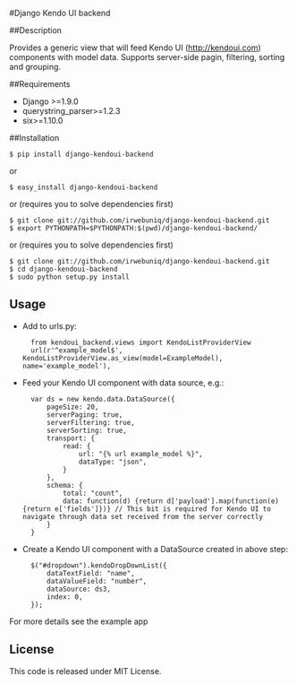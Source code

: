 #Django Kendo UI backend

##Description

Provides a generic view that will feed Kendo UI (http://kendoui.com) components with model data. Supports server-side pagin, filtering, sorting and grouping.

##Requirements

* Django >=1.9.0
* querystring_parser>=1.2.3
* six>=1.10.0


##Installation

    $ pip install django-kendoui-backend

or

    $ easy_install django-kendoui-backend

or (requires you to solve dependencies first)

    $ git clone git://github.com/irwebuniq/django-kendoui-backend.git
    $ export PYTHONPATH=$PYTHONPATH:$(pwd)/django-kendoui-backend/


or (requires you to solve dependencies first)

    $ git clone git://github.com/irwebuniq/django-kendoui-backend.git
    $ cd django-kendoui-backend
    $ sudo python setup.py install

## Usage

* Add to urls.py:

        from kendoui_backend.views import KendoListProviderView
        url(r'^example_model$', KendoListProviderView.as_view(model=ExampleModel), name='example_model'),


* Feed your Kendo UI component with data source, e.g.:


        var ds = new kendo.data.DataSource({
            pageSize: 20,
            serverPaging: true,
            serverFiltering: true,
            serverSorting: true,
            transport: {
                read: {
                    url: "{% url example_model %}",
                    dataType: "json",
                }
            },
            schema: {
                total: "count",
                data: function(d) {return d['payload'].map(function(e) {return e['fields']})} // This bit is required for Kendo UI to navigate through data set received from the server correctly
            }
        }


* Create a Kendo UI component with a DataSource created in above step:


        $("#dropdown").kendoDropDownList({
            dataTextField: "name",
            dataValueField: "number",
            dataSource: ds3,
            index: 0,
        });



For more details see the example app

## License
This code is released under MIT License.

